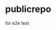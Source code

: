 # publicrepo
for e2e test































































































































































































































































































































































































































































































































































































































































































































































































































































































































































































































































































































































































































































































































































































































































































































































































































































































